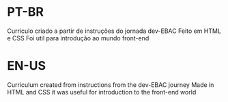 # PT-BR
Curriculo criado a partir de instruções do jornada dev-EBAC
Feito em HTML e CSS
Foi util para introdução ao mundo front-end
# EN-US
Curriculum created from instructions from the dev-EBAC journey
Made in HTML and CSS
it was useful for introduction to the front-end world
